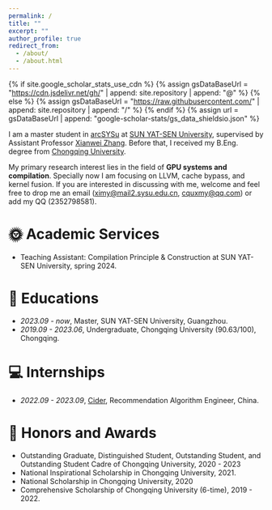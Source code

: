 ```yaml
---
permalink: /
title: ""
excerpt: ""
author_profile: true
redirect_from: 
  - /about/
  - /about.html
---
```


{% if site.google_scholar_stats_use_cdn %}
{% assign gsDataBaseUrl = "https://cdn.jsdelivr.net/gh/" | append: site.repository | append: "@" %}
{% else %}
{% assign gsDataBaseUrl = "https://raw.githubusercontent.com/" | append: site.repository | append: "/" %}
{% endif %}
{% assign url = gsDataBaseUrl | append: "google-scholar-stats/gs_data_shieldsio.json" %}

<span class='anchor' id='about-me'></span>

I am a master student in [arcSYSu](https://github.com/arcsysu) at [SUN YAT-SEN University](https://www.sysu.edu.cn/sysuen/), supervised by Assistant Professor [Xianwei Zhang](https://xianweiz.github.io/). Before that, I received my B.Eng. degree from [Chongqing University](http://www.cse.cqu.edu.cn/).

My primary research interest lies in the field of **GPU systems and compilation**. Specially now I am focusing on LLVM, cache bypass, and kernel fusion.
If you are interested in discussing with me, welcome and feel free to drop me an email (ximy@mail2.sysu.edu.cn, cquxmy@qq.com) or add my QQ (2352798581).

# 🌞 Academic Services
- Teaching Assistant: Compilation Principle & Construction at SUN YAT-SEN University, spring 2024.

# 📖 Educations
- *2023.09 - now*, Master, SUN YAT-SEN University, Guangzhou. 
- *2019.09 - 2023.06*, Undergraduate, Chongqing University (90.63/100), Chongqing.

# 💻 Internships
- *2022.09 - 2023.09*, [Cider](https://www.shopcider.com/), Recommendation Algorithm Engineer, China.

# 🏅 Honors and Awards
- Outstanding Graduate, Distinguished Student, Outstanding Student, and Outstanding Student Cadre of Chongqing University, 2020 - 2023
- National Inspirational Scholarship in Chongqing University, 2021.
- National Scholarship in Chongqing University, 2020
- Comprehensive Scholarship of Chongqing University (6-time), 2019 - 2022.